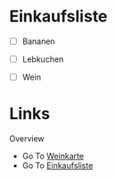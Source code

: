 # Einkaufsliste

- [ ] Bananen
- [ ] Lebkuchen
- [ ] Wein


# Links

Overview

- Go To [Weinkarte](https://www.sonnenstueck.de)
- Go To [Einkaufsliste](#einkaufsliste)
